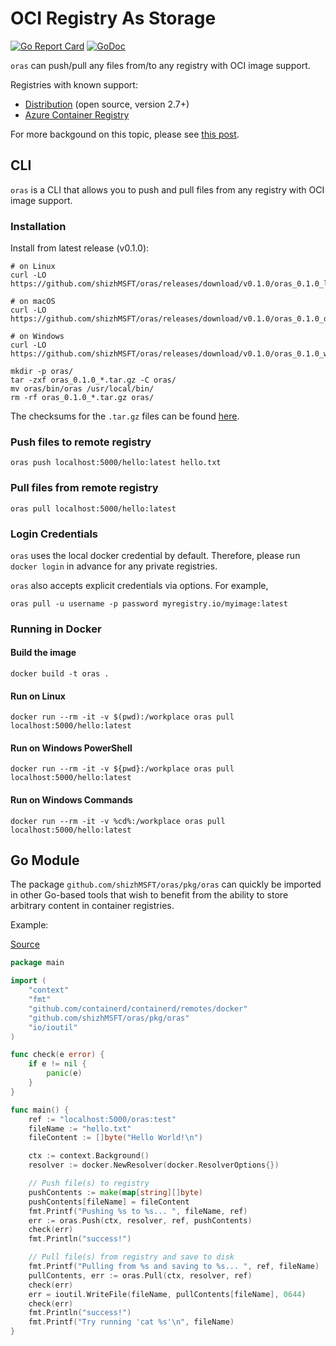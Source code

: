 # OCI Registry As Storage

[![Go Report Card](https://goreportcard.com/badge/github.com/shizhMSFT/oras)](https://goreportcard.com/report/github.com/shizhMSFT/oras)
[![GoDoc](https://godoc.org/github.com/shizhMSFT/oras?status.svg)](https://godoc.org/github.com/shizhMSFT/oras)

`oras` can push/pull any files from/to any registry with OCI image support.

Registries with known support:

- [Distribution](https://github.com/docker/distribution) (open source, version 2.7+)
- [Azure Container Registry](https://azure.microsoft.com/en-us/services/container-registry/)

For more backgound on this topic, please see
[this post](https://www.opencontainers.org/blog/2018/10/11/oci-image-support-comes-to-open-source-docker-registry).

## CLI

`oras` is a CLI that allows you to push and pull files from
any registry with OCI image support.

### Installation

Install from latest release (v0.1.0):

```
# on Linux
curl -LO https://github.com/shizhMSFT/oras/releases/download/v0.1.0/oras_0.1.0_linux_amd64.tar.gz

# on macOS
curl -LO https://github.com/shizhMSFT/oras/releases/download/v0.1.0/oras_0.1.0_darwin_amd64.tar.gz

# on Windows
curl -LO https://github.com/shizhMSFT/oras/releases/download/v0.1.0/oras_0.1.0_windows_amd64.tar.gz

mkdir -p oras/
tar -zxf oras_0.1.0_*.tar.gz -C oras/
mv oras/bin/oras /usr/local/bin/
rm -rf oras_0.1.0_*.tar.gz oras/
```

The checksums for the `.tar.gz` files can be found [here](https://github.com/shizhMSFT/oras/releases/tag/v0.1.0).

### Push files to remote registry
```
oras push localhost:5000/hello:latest hello.txt
```

### Pull files from remote registry
```
oras pull localhost:5000/hello:latest
```

### Login Credentials
`oras` uses the local docker credential by default. Therefore, please run `docker login` in advance for any private registries.

`oras` also accepts explicit credentials via options. For example,
```
oras pull -u username -p password myregistry.io/myimage:latest
```

### Running in Docker
#### Build the image
```
docker build -t oras .
```

#### Run on Linux
```
docker run --rm -it -v $(pwd):/workplace oras pull localhost:5000/hello:latest
```

#### Run on Windows PowerShell
```
docker run --rm -it -v ${pwd}:/workplace oras pull localhost:5000/hello:latest
```

#### Run on Windows Commands
```
docker run --rm -it -v %cd%:/workplace oras pull localhost:5000/hello:latest
```

## Go Module

The package `github.com/shizhMSFT/oras/pkg/oras` can quickly be imported in other Go-based tools that
wish to benefit from the ability to store arbitrary content in container registries.

Example:

[Source](examples/simple_push_pull.go)

```go
package main

import (
	"context"
	"fmt"
	"github.com/containerd/containerd/remotes/docker"
	"github.com/shizhMSFT/oras/pkg/oras"
	"io/ioutil"
)

func check(e error) {
	if e != nil {
		panic(e)
	}
}

func main() {
	ref := "localhost:5000/oras:test"
	fileName := "hello.txt"
	fileContent := []byte("Hello World!\n")

	ctx := context.Background()
	resolver := docker.NewResolver(docker.ResolverOptions{})

	// Push file(s) to registry
	pushContents := make(map[string][]byte)
	pushContents[fileName] = fileContent
	fmt.Printf("Pushing %s to %s... ", fileName, ref)
	err := oras.Push(ctx, resolver, ref, pushContents)
	check(err)
	fmt.Println("success!")

	// Pull file(s) from registry and save to disk
	fmt.Printf("Pulling from %s and saving to %s... ", ref, fileName)
	pullContents, err := oras.Pull(ctx, resolver, ref)
	check(err)
	err = ioutil.WriteFile(fileName, pullContents[fileName], 0644)
	check(err)
	fmt.Println("success!")
	fmt.Printf("Try running 'cat %s'\n", fileName)
}
```
